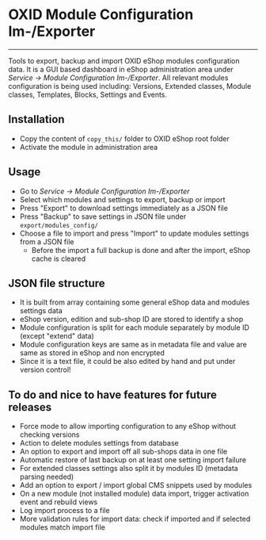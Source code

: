 # OXID Module Configuration Im-/Exporter

----

Tools to export, backup and import OXID eShop modules configuration data.
It is a GUI based dashboard in eShop administration area under _Service -> Module Configuration Im-/Exporter_.
All relevant modules configuration is being used including: Versions, Extended classes, Module classes, Templates, Blocks, Settings and Events.

## Installation
 - Copy the content of `copy_this/` folder to OXID eShop root folder
 - Activate the module in administration area

## Usage
- Go to _Service -> Module Configuration Im-/Exporter_
- Select which modules and settings to export, backup or import
- Press "Export" to download settings immediately as a JSON file 
- Press "Backup" to save settings in JSON file under `export/modules_config/`
- Choose a file to import and press "Import" to update modules settings from a JSON file
    - Before the import a full backup is done and after the import, eShop cache is cleared

## JSON file structure
- It is built from array containing some general eShop data and modules settings data
- eShop version, edition and sub-shop ID are stored to identify a shop
- Module configuration is split for each module separately by module ID (except "extend" data)
- Module configuration keys are same as in metadata file and value are same as stored in eShop and non encrypted
- Since it is a text file, it could be also edited by hand and put under version control!

## To do and nice to have features for future releases
- Force mode to allow importing configuration to any eShop without checking versions
- Action to delete modules settings from database
- An option to export and import off all sub-shops data in one file
- Automatic restore of last backup on at least one setting import failure
- For extended classes settings also split it by modules ID (metadata parsing needed)
- Add an option to export / import global CMS snippets used by modules
- On a new module (not installed module) data import, trigger activation event and rebuild views
- Log import process to a file
- More validation rules for import data: check if imported and if selected modules match import file
